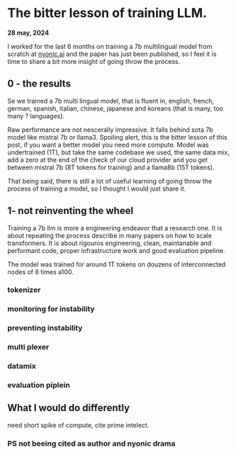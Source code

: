 # The bitter lesson of training LLM.

**28 may, 2024**

I worked for the last 6 months on training a 7b multilingual model from scratch at [nyonic.ai](https://nyonic.ai/) and the paper has just been published,
so I feel it is time to share a bit more insight of going throw the process.

## 0 - the results 

Se we trained a 7b multi lingual model, that is fluent in, english, french, german, spanish, italian, chinese, japanese and koreans (that is many, too many ? languages).

Raw performance are not nescerally impressive. It falls behind sota 7b model like mistral 7b or llama3. Spoiling alert, this is the bitter lesson of this post, if you want a better model you need more compute. Model was undertrained (1T), but take the same codebase we used, the same data mix, add a zero at the end of the check of our cloud provider and you get between mistral 7b (8T tokens for training) and a llama8b (15T tokens).

That being said, there is still a lot of useful learning of going throw the process of training a model, so I thought I would just share it.


## 1- not reinventing the wheel  

Training a 7b llm is more a engineering endeavor that a research one. It is about repeating the process describe in many papers on how to scale transformers. It is about
rigouros engineering, clean, maintanable and performant code, proper infrastructure work and good evaluation pipeline.



The model was trained for around 1T tokens on douzens of interconnected nodes of 8 times a100.

### tokenizer 


### monitoring for instability

### preventing instability

### multi plexer

### datamix 

### evaluation piplein


## What I would do differently


need short spike of compute, cite prime intelect. 


### PS not beeing cited as author and nyonic drama
























